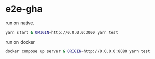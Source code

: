 # e2e-gha

run on native.

```sh
yarn start & ORIGIN=http://0.0.0.0:3000 yarn test
```

run on docker

```sh
docker compose up server & ORIGIN=http://0.0.0.0:8080 yarn test
```
